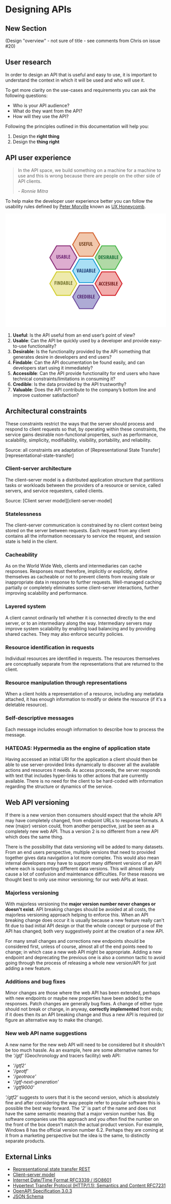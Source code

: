 # Designing APIs

## New Section

(Design "overview" - not sure of title - see comments from Chris on issue #20)

## User research

In order to design an API that is useful and easy to use, it is important to understand the context in which it will be used and who will use it.

To get more clarity on the use-cases and requirements you can ask the following questions:

* Who is your API audience?
* What do they want from the API?
* How will they use the API?

Following the principles outlined in this documentation will help you:

1. Design the **right thing**
2. Design the **thing right**

## API user experience

> In the API space, we build something on a machine for a machine to use and this is wrong because there are people on the other side 
> of API clients.
>
> *- Ronnie Mitra*

To help make the developer user experience better you can follow the usability rules defined by [Peter Morville](https://semanticstudios.com/about/) known as [UX Honeycomb](https://semanticstudios.com/user_experience_design/).

![UX Honeycomb](../_media/ux-honeycomb.png "UX Honeycomb")

1. **Useful**: Is the API useful from an end user’s point of view?
2. **Usable**: Can the API be quickly used by a developer and provide easy-to-use functionality?
3. **Desirable**: Is the functionality provided by the API something that generates desire in developers and end users?
4. **Findable**: Can the API documentation be found easily, and can developers start using it immediately?
5. **Accessible**: Can the API provide functionality for end users who have technical constraints/limitations in consuming it?
6. **Credible**: Is the data provided by the API trustworthy?
7. **Valuable**: Does the API contribute to the company’s bottom line and improve customer satisfaction?

## Architectural constraints
These constraints restrict the ways that the server should process and respond to client requests so that, by operating within these constraints, the service gains desirable non-functional properties, such as performance, scalability, simplicity, modifiability, visibility, portability, and reliability.

Source: all constraints are adaptation of [Representational State Transfer][representational-state-transfer]

### Client-server architecture
The client–server model is a distributed application structure that partitions tasks or workloads between the providers of a resource or service, called servers, and service requesters, called clients.

Source: [Client server model][client-server-model]

### Statelessness
The client–server communication is constrained by no client context being stored on the server between requests. Each request from any client contains all the information necessary to service the request, and session state is held in the client.

### Cacheability
As on the World Wide Web, clients and intermediaries can cache responses. Responses must therefore, implicitly or explicitly, define themselves as cacheable or not to prevent clients from reusing stale or inappropriate data in response to further requests. Well-managed caching partially or completely eliminates some client–server interactions, further improving scalability and performance.

### Layered system
A client cannot ordinarily tell whether it is connected directly to the end server, or to an intermediary along the way. Intermediary servers may improve system scalability by enabling load balancing and by providing shared caches. They may also enforce security policies.

### Resource identification in requests
Individual resources are identified in requests. The resources themselves are conceptually separate from the representations that are returned to the client.

### Resource manipulation through representations
When a client holds a representation of a resource, including any metadata attached, it has enough information to modify or delete the resource (if it's a deletable resource).

### Self-descriptive messages
Each message includes enough information to describe how to process the message.

### HATEOAS: Hypermedia as the engine of application state
Having accessed an initial URI for the application a client should then be able to use server-provided links dynamically to discover all the available actions and resources it needs. As access proceeds, the server responds with text that includes hyper-links to other actions that are currently available. There is no need for the client to be hard-coded with information regarding the structure or dynamics of the service.

## Web API versioning
If there is a new version then consumers should expect that the whole API may have completely changed, from endpoint URLs to response formats. A new (major) version could, from another perspective, just be seen as a completely new web API. Thus a version 2 is no different from a new API which does the same thing.

There is the possibility that data versioning will be added to many datasets. From an end users perspective, multiple versions that need to provided together gives data navigation a lot more complex. This would also mean internal developers may have to support many different versions of an API where each is supporting different data versions. This will almost likely cause a lot of confusion and maintenance difficulties. For these reasons we thought best to only use minor versioning; for our web APIs at least.

### Majorless versioning
With majorless versioning the __major version number never changes or doesn't exist__. API breaking changes should be avoided at all costs, the majorless versioning approach helping to enforce this. When an API breaking change does occur it is usually because a new feature really can't fit due to bad initial API design or that the whole concept or purpose of the API has changed; both very suggestively point at the creation of a new API.

For many small changes and corrections new endpoints should be considered first, unless of course, almost all of the end points need to change; in which case a new web API might be appropriate. Adding a new endpoint and deprecating the previous one is also a common tactic to avoid going through the process of releasing a whole new version/API for just adding a new feature.

### Additions and bug fixes
Minor changes are those where the web API has been extended, perhaps with new endpoints or maybe new properties have been added to the responses. Patch changes are generally bug fixes. A change of either type should not break or change, in anyway, __correctly implemented__ front ends; if it does then its an API breaking change and thus a new API is required (or figure an alternative way to make the change).

### New web API name suggestions
A new name for the new web API will need to be considered but it shouldn't be too much hassle. As an example, here are some alternative names for the _'/gtf'_ (Geochronology and tracers facility) web API:
* _'/gtf2'_
* _'/geotf'_
* _'/geotrace'_
* _'/gtf-next-generation'_
* _'/gtf9000'_

_'/gtf2'_ suggests to users that it is the second version, which is absolutely fine and after considering the way people refer to popular software this is possible the best way forward. The _'2'_ is part of the name and does not have the same semantic meaning that a major version number has. Big software companies use this approach and you often find the number on the front of the box doesn't match the actual product version. For example, Windows 8 has the official version number 6.2. Perhaps they are coming at it from a marketing perspective but the idea is the same, to distinctly separate products.

## External Links

*  [Representational state transfer REST](https://en.wikipedia.org/wiki/Representational_state_transfer)
*  [Client–server model](https://en.wikipedia.org/wiki/Client-server_model)
*  [Internet Date/Time Format RFC3339 / ISO8601](https://xml2rfc.tools.ietf.org/public/rfc/html/rfc3339.html#anchor14)
*  [Hypertext Transfer Protocol (HTTP/1.1): Semantics and Content RFC7231](https://tools.ietf.org/html/draft-ietf-httpbis-p2-semantics-26)
*  [OpenAPI Specification 3.0.3](https://swagger.io/specification/)
*  [JSON Schema](https://json-schema.org/specification.html)
